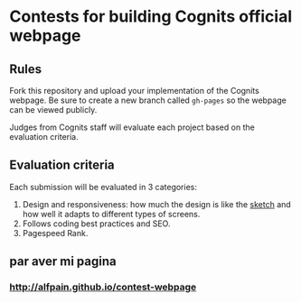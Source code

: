 # Contests for building Cognits official webpage



## Rules
Fork this repository and upload your implementation of the Cognits webpage. Be sure to
create a new branch called `gh-pages` so the webpage can be viewed publicly.

Judges from Cognits staff will evaluate each project based on the evaluation criteria.

## Evaluation criteria

Each submission will be evaluated in 3 categories:
1. Design and responsiveness: how much the design is like the [sketch](/static/cognits_landing-02.png) and how well it adapts to different types of screens.
2. Follows coding best practices and SEO.
3. Pagespeed Rank.
## par aver mi pagina 
###  http://alfpain.github.io/contest-webpage
